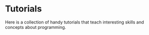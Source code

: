 # Tutorials

Here is a collection of handy tutorials that teach interesting skills and concepts about programming.
